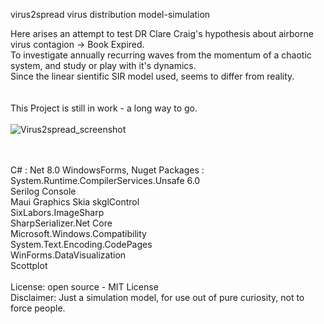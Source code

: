 virus2spread virus distribution model-simulation

Here arises an attempt to test DR Clare Craig's hypothesis about airborne virus contagion -> Book Expired.
<br> 
To investigate annually recurring waves from the momentum of a chaotic system, and study or play with it's dynamics.
<br> 
Since the linear sientific SIR model used, seems to differ from reality.
<br> 
<br> 
<br> 
This Project is still in work - a long way to go. 
<br>
<br>
![Virus2spread_screenshot](https://github.com/gitfrid/virus2spread/assets/148685307/33dfbded-400c-41ce-a31a-54f4003792a6)

<br>
<br>
C# : Net 8.0 WindowsForms, Nuget Packages : 
<br> 
System.Runtime.CompilerServices.Unsafe 6.0
<br> 
Serilog Console
<br> 
Maui Graphics Skia skglControl
<br> 
SixLabors.ImageSharp
<br> 
SharpSerializer.Net Core
<br> 
Microsoft.Windows.Compatibility
<br> 
System.Text.Encoding.CodePages
<br> 
WinForms.DataVisualization
<br>
Scottplot
<br>
<br>
License: open source - MIT License
<br>
Disclaimer: Just a simulation model, for use out of pure curiosity, not to force people.



